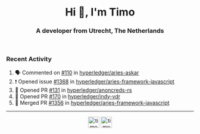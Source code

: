 <h1 align="center">Hi 👋, I'm Timo</h1>
<h3 align="center">A developer from Utrecht, The Netherlands</h3>
<br/>
<!-- https://github.com/rahuldkjain/github-profile-readme-generator --!>

<!--  <p align="left"><img src="https://github-readme-stats.vercel.app/api?username=timoglastra&show_icons=true&count_private=true&" alt="timoglastra" /></p> --!>

<!--
Github language stats
<p align="left"><img src="https://github-readme-stats.vercel.app/api/top-langs/?username=timoglastra&layout=compact" alt="timoglastra" /><p>
-->

<!-- Codestats language stats -->
<!-- <p align="left"><img src="https://codestats-readme.vercel.app/api/top-langs/?username=timoglastra&layout=compact&language_count=12" alt="timoglastra" /><p>    --!>
  
<h3>Recent Activity</h3>

<!--START_SECTION:activity-->
1. 🗣 Commented on [#110](https://github.com/hyperledger/aries-askar/issues/110) in [hyperledger/aries-askar](https://github.com/hyperledger/aries-askar)
2. ❗️ Opened issue [#1368](https://github.com/hyperledger/aries-framework-javascript/issues/1368) in [hyperledger/aries-framework-javascript](https://github.com/hyperledger/aries-framework-javascript)
3. 💪 Opened PR [#131](https://github.com/hyperledger/anoncreds-rs/pull/131) in [hyperledger/anoncreds-rs](https://github.com/hyperledger/anoncreds-rs)
4. 💪 Opened PR [#170](https://github.com/hyperledger/indy-vdr/pull/170) in [hyperledger/indy-vdr](https://github.com/hyperledger/indy-vdr)
5. 🎉 Merged PR [#1356](https://github.com/hyperledger/aries-framework-javascript/pull/1356) in [hyperledger/aries-framework-javascript](https://github.com/hyperledger/aries-framework-javascript)
<!--END_SECTION:activity-->

---

<p align="center">
<a href="https://twitter.com/timoglastra" target="blank"><img align="center" src="https://cdn.jsdelivr.net/npm/simple-icons@3.0.1/icons/twitter.svg" alt="timoglastra" height="30" width="30" /></a>
<a href="https://linkedin.com/in/timoglastra" target="blank"><img align="center" src="https://cdn.jsdelivr.net/npm/simple-icons@3.0.1/icons/linkedin.svg" alt="timoglastra" height="30" width="30" /></a>
</p>



